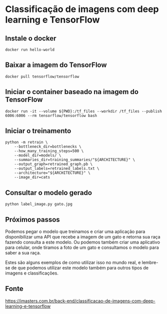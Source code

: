 # Classificação de imagens com deep learning e TensorFlow

## Instale o docker

    docker run hello-world

## Baixar a imagem do TensorFlow

    docker pull tensorflow/tensorflow

## Iniciar o container baseado na imagem do TensorFlow

    docker run -it --volume ${PWD}:/tf_files --workdir /tf_files --publish 6006:6006 --rm tensorflow/tensorflow bash

## Iniciar o treinamento

    python -m retrain \
        --bottleneck_dir=bottlenecks \
        --how_many_training_steps=500 \
        --model_dir=models/ \
        --summaries_dir=training_summaries/"${ARCHITECTURE}" \
        --output_graph=retrained_graph.pb \
        --output_labels=retrained_labels.txt \
        --architecture="${ARCHITECTURE}" \
        --image_dir=cats

## Consultar o modelo gerado

    python label_image.py gato.jpg

## Próximos passos

Podemos pegar o modelo que treinamos e criar uma aplicação para disponibilizar uma API que recebe a imagem de um gato e retorna sua raça fazendo consulta a este modelo. Ou podemos também criar uma aplicativo para celular, onde tiramos a foto de um gato e consultamos o modelo para saber a sua raça.

Estes são alguns exemplos de como utilizar isso no mundo real, e lembre-se de que podemos utilizar este modelo também para outros tipos de imagens e classificações.

## Fonte
https://imasters.com.br/back-end/classificacao-de-imagens-com-deep-learning-e-tensorflow